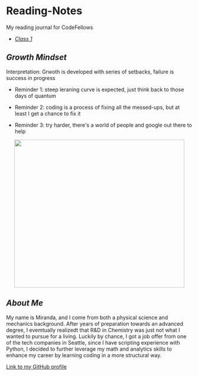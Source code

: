 # Reading-Notes
My reading journal for CodeFellows

- [*Class 1*](https://mirandalu2020.github.io/reading-notes/class1)

## *Growth Mindset*

Interpretation: Grwoth is developed with series of setbacks, failure is success in progress

- Reminder 1: steep leraning curve is expected, just think back to those days of quantum

- Reminder 2: coding is a process of fixing all the messed-ups, but at least I get a chance to fix it

- Reminder 3: try harder, there's a world of people and google out there to help

<p align="center">
  <img width="460" height="400" src="https://files.catbox.moe/j7shxm.gif" />
</p>

## *About Me*

My name is Miranda, and I come from both a physical science and mechanics background. After years of preparation towards an advanced degree, I evemtually realizedt that R&D in Chemistry was just not what I wanted to pursue for a living. Luckily by chance, I got a job offer from one of the tech companies in Seattle, since I have scripting experience with Python,  I decided to further leverage my math and analytics skills to enhance my career by learning coding in a more structural way.

[Link to my GitHub profile](https://github.com/mirandalu2020)
